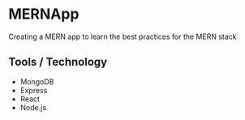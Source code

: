 # MERNApp

Creating a MERN app to learn the best practices for the MERN stack

## Tools / Technology

- MongoDB
- Express
- React
- Node.js
